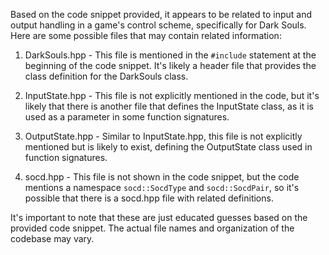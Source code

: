 Based on the code snippet provided, it appears to be related to input and output handling in a game's control scheme, specifically for Dark Souls. Here are some possible files that may contain related information:

1. DarkSouls.hpp - This file is mentioned in the `#include` statement at the beginning of the code snippet. It's likely a header file that provides the class definition for the DarkSouls class.

2. InputState.hpp - This file is not explicitly mentioned in the code, but it's likely that there is another file that defines the InputState class, as it is used as a parameter in some function signatures.

3. OutputState.hpp - Similar to InputState.hpp, this file is not explicitly mentioned but is likely to exist, defining the OutputState class used in function signatures.

4. socd.hpp - This file is not shown in the code snippet, but the code mentions a namespace `socd::SocdType` and `socd::SocdPair`, so it's possible that there is a socd.hpp file with related definitions.

It's important to note that these are just educated guesses based on the provided code snippet. The actual file names and organization of the codebase may vary.